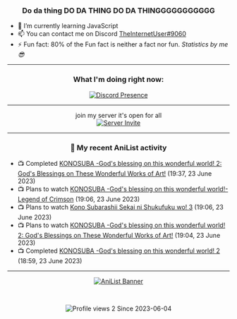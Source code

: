 <div align="center">

### Do da thing DO DA THING DO DA THINGGGGGGGGGGG
</div>

- 🌱 I’m currently learning JavaScript
- 📫 You can contact me on Discord [TheInternetUser#9060](https://discord.com/users/534117072796385300)
- ⚡ Fun fact: 80% of the Fun fact is neither a fact nor fun. _Statistics by me 😎_
<hr>

<div align="center">

### What I'm doing right now:
[![Discord Presence](https://lanyard.cnrad.dev/api/534117072796385300)](https://discord.com/users/534117072796385300)
<hr>

join my server it's open for all <br>
[![Server Invite](https://invidget.switchblade.xyz/bfYgVHxrSs)](https://discord.gg/bfYgVHxrSs)

<hr>
  
### 🌸 My recent AniList activity

</div>

<!-- ANILIST_ACTIVITY:start -->

-   📺 Completed [KONOSUBA -God's blessing on this wonderful world! 2: God's Blessings on These Wonderful Works of Art!](https://anilist.co/anime/97996) (19:37, 23 June 2023)
-   📺 Plans to watch [KONOSUBA -God's blessing on this wonderful world!- Legend of Crimson](https://anilist.co/anime/102976) (19:06, 23 June 2023)
-   📺 Plans to watch [Kono Subarashii Sekai ni Shukufuku wo! 3](https://anilist.co/anime/136804) (19:06, 23 June 2023)
-   📺 Plans to watch [KONOSUBA -God's blessing on this wonderful world! 2: God's Blessings on These Wonderful Works of Art!](https://anilist.co/anime/97996) (19:04, 23 June 2023)
-   📺 Completed [KONOSUBA -God's blessing on this wonderful world! 2](https://anilist.co/anime/21699) (18:59, 23 June 2023)

<!-- ANILIST_ACTIVITY:end -->
<hr>

<div align="center">

[![AniList Banner](https://img.anili.st/User/929966)](https://anilist.co/user/TheInternetUser)

<!-- ![Profile views](https://gpvc.arturio.dev/TheInternetUse7) Since 2023-01-09 -->
<br>

![Profile views 2](https://eng8ov7sekpf7ov.m.pipedream.net) Since 2023-06-04

</div>
